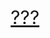 <html>
	<style>
		.b1{
		font-size:30px;
		text-align:center;
		}
	</style>
	<body>
        <p class="b1"><a href="https://www.youtube.com/watch?v=dQw4w9WgXcQ"target="_blank">???</a></p
        </body>
</html>

